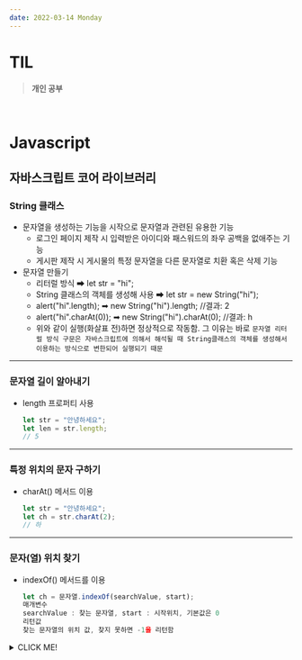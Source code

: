 ```yaml
---
date: 2022-03-14 Monday 
---
```


# TIL

> **개인 공부**
<br />

# Javascript

## 자바스크립트 코어 라이브러리

### String 클래스
- 문자열을 생성하는 기능을 시작으로 문자열과 관련된 유용한 기능
  - 로그인 페이지 제작 시 입력받은 아이디와 패스워드의 좌우 공백을 없애주는 기능
  - 게시판 제작 시 게시물의 특정 문자열을 다른 문자열로 치환 혹은 삭제 기능
- 문자열 만들기
  - 리터럴 방식 ➡ let str = "hi";
  - String 클래스의 객체를 생성해 사용 ➡ let str = new String("hi");
  - alert("hi".length); ➡ new String("hi").length; //결과: 2
  - alert("hi".charAt(0)); ➡ new String("hi").charAt(0); //결과: h
  - 위와 같이 실행(화살표 전)하면 정상적으로 작동함. 그 이유는 바로 `문자열 리터럴 방식 구문은 자바스크립트에 의해서 해석될 때 String클래스의 객체를 생성해서 이용하는 방식으로 변한되어 실행되기 때문`
---

### 문자열 길이 알아내기
- length 프로퍼티 사용
  ```js
  let str = "안녕하세요";
  let len = str.length;
  // 5
  ```
---
### 특정 위치의 문자 구하기
- charAt() 메서드 이용
  ```js
  let str = "안녕하세요";
  let ch = str.charAt(2);
  // 하
  ```
---
### 문자(열) 위치 찾기
- indexOf() 메서드를 이용
  ```js
  let ch = 문자열.indexOf(searchValue, start);
  매개변수
  searchValue : 찾는 문자열, start : 시작위치, 기본값은 0
  리턴값
  찾는 문자열의 위치 값, 찾지 못하면 -1을 리턴함 
  ```



<details>
<summary>CLICK ME!</summary>  

- 
</detials>  
 